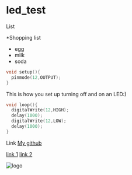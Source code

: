 # led_test

List

*Shopping list
  * egg
  * milk
  * soda

```cpp
void setup(){
  pinmode(12,OUTPUT);
}
```

This is how you set up turning off and on an LED:)

```cpp
void loop(){
  digitalWrite(12,HIGH);
  delay(1000);
  digitalWrite(12,LOW);
  delay(1000);
}
```

[link 1]:http://naver.com
[link 2]:http://google.com

Link
[My github](www.github/JayJSYeo)

[link 1]
[link 2]

![logo](https://www.google.com/url?sa=i&rct=j&q=&esrc=s&source=images&cd=&cad=rja&uact=8&ved=2ahUKEwjGt6eJjePgAhVGE7wKHUAzALwQjRx6BAgBEAU&url=https%3A%2F%2Fwww.hanyangmart.com%2Fproducts%2F031811015-1&psig=AOvVaw1VNgqKqDQupZVWEzWA3PPX&ust=1551603723172726)
